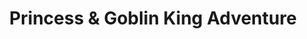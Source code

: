 ---
id: princessandgoblinkingadventure
title: Princess & Goblin King Adventure
tags:
  - Adventure
  - Legacy
sidebar_position: 3
slug: princess_and_goblin_king_adventure
---